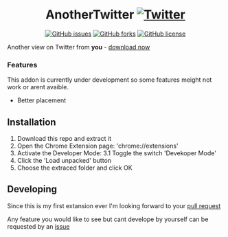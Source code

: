 <h1 align="center">
    AnotherTwitter
    <a href="https://twitter.com/intent/tweet?text=AnotherTwitter%20-%20Take%20another%20view%20on%20Twitter%20-%20%u2699%uFE0F%20Download%3A%20https%3A//github.com/derLesh/AnotherTwitter&hashtags=AnotherTwitter">
    <img alt="Twitter" src="https://img.shields.io/twitter/url/https/github.com/derLesh/AnotherTwitter">
    </a>
</h1>

<p align="center">
    <a href="https://github.com/derLesh/AnotherTwitter/issues"><img alt="GitHub issues" src="https://img.shields.io/github/issues/derLesh/AnotherTwitter?style=flat-square"></a>
    <a href="https://github.com/derLesh/AnotherTwitter/network"><img alt="GitHub forks" src="https://img.shields.io/github/forks/derLesh/AnotherTwitter"></a>
    <a href="https://github.com/derLesh/AnotherTwitter/blob/master/LICENSE"><img alt="GitHub license" src="https://img.shields.io/github/license/derLesh/AnotherTwitter?style=flat-square"></a>
</p>

Another view on Twitter from <b>you</b> - [download now](#installation)

### Features

This addon is currently under development so some features meight not work or arent avaible.

- Better placement 

## Installation

1. Download this repo and extract it
2. Open the Chrome Extension page: 'chrome://extensions'
3. Activate the Developer Mode:
    3.1 Toggle the switch 'Devekoper Mode'
4. Click the 'Load unpacked' button
5. Choose the extraced folder and click OK

## Developing

Since this is my first extansion ever I'm looking forward to your [pull request](https://github.com/derLesh/AnotherTwitter/pulls)

Any feature you would like to see but cant develope by yourself can be requested by an [issue](https://github.com/derLesh/AnotherTwitter/issues)

